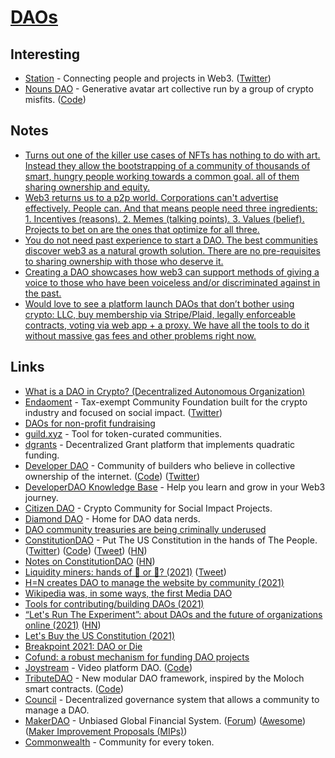 # [DAOs](https://en.wikipedia.org/wiki/Decentralized_autonomous_organization)

## Interesting

- [Station](https://www.station.express/) - Connecting people and projects in Web3. ([Twitter](https://twitter.com/0xStation))
- [Nouns DAO](https://nouns.wtf/) - Generative avatar art collective run by a group of crypto misfits. ([Code](https://github.com/nounsDAO/nouns-monorepo))

## Notes

- [Turns out one of the killer use cases of NFTs has nothing to do with art. Instead they allow the bootstrapping of a community of thousands of smart, hungry people working towards a common goal. all of them sharing ownership and equity.](https://twitter.com/dabit3/status/1459546438531264514)
- [Web3 returns us to a p2p world. Corporations can't advertise effectively. People can. And that means people need three ingredients: 1. Incentives (reasons). 2. Memes (talking points). 3. Values (belief). Projects to bet on are the ones that optimize for all three.](https://twitter.com/divine_economy/status/1459638301967716360)
- [You do not need past experience to start a DAO. The best communities discover web3 as a natural growth solution. There are no pre-requisites to sharing ownership with those who deserve it.](https://twitter.com/Cooopahtroopa/status/1459620316024557570)
- [Creating a DAO showcases how web3 can support methods of giving a voice to those who have been voiceless and/or discriminated against in the past.](https://twitter.com/WRLobkowicz/status/1461401594122182662)
- [Would love to see a platform launch DAOs that don’t bother using crypto: LLC, buy membership via Stripe/Plaid, legally enforceable contracts, voting via web app + a proxy. We have all the tools to do it without massive gas fees and other problems right now.](https://twitter.com/tylertringas/status/1463134973473570819)

## Links

- [What is a DAO in Crypto? (Decentralized Autonomous Organization)](https://www.youtube.com/watch?v=KHm0uUPqmVE)
- [Endaoment](http://endaoment.org/) - Tax-exempt Community Foundation built for the crypto industry and focused on social impact. ([Twitter](https://twitter.com/endaomentdotorg))
- [DAOs for non-profit fundraising](https://twitter.com/zoink/status/1457520821233078277)
- [guild.xyz](https://github.com/AgoraSpaceDAO/guild.xyz) - Tool for token-curated communities.
- [dgrants](https://github.com/dcgtc/dgrants) - Decentralized Grant platform that implements quadratic funding.
- [Developer DAO](https://www.developerdao.com/) - Community of builders who believe in collective ownership of the internet. ([Code](https://github.com/Developer-DAO/developerdao.com)) ([Twitter](https://twitter.com/developer_dao))
- [DeveloperDAO Knowledge Base](https://github.com/Developer-DAO/resources) - Help you learn and grow in your Web3 journey.
- [Citizen DAO](https://citizendao.com/) - Crypto Community for Social Impact Projects.
- [Diamond DAO](https://www.diamonddao.xyz/) - Home for DAO data nerds.
- [DAO community treasuries are being criminally underused](https://twitter.com/AntonioMJuliano/status/1458844848560087070)
- [ConstitutionDAO](https://www.constitutiondao.com/) - Put The US Constitution in the hands of The People. ([Twitter](https://twitter.com/ConstitutionDAO)) ([Code](https://github.com/Constitution-DAO/contracts)) ([Tweet](https://twitter.com/nateliason/status/1461002096279535617)) ([HN](https://news.ycombinator.com/item?id=29258195))
- [Notes on ConstitutionDAO](https://every.to/divinations/notes-on-constitutiondao) ([HN](https://news.ycombinator.com/item?id=29273425))
- [Liquidity miners: hands of 💎 or 🧻? (2021)](https://mirror.xyz/0x7B542178633f16940a131F8F6d670ffdbBe6b2Ab/HoTLzeiTUBn7c-uZoVcZ6PO9AlGrVQI_4WYDSeJFTiA) ([Tweet](https://twitter.com/alex_kroeger/status/1460053068460924930))
- [H=N creates DAO to manage the website by community (2021)](https://twitter.com/jongold/status/1459991195128504320)
- [Wikipedia was, in some ways, the first Media DAO](https://twitter.com/chaserchapman/status/1459281794302451715)
- [Tools for contributing/building DAOs (2021)](https://twitter.com/alexdphan/status/1459219461852991488)
- [“Let's Run The Experiment”: about DAOs and the future of organizations online (2021)](https://adjacentpossible.substack.com/p/lets-run-the-experiment-a-conversation) ([HN](https://news.ycombinator.com/item?id=29229834))
- [Let's Buy the US Constitution (2021)](https://www.notboring.co/p/lets-buy-the-us-constitution)
- [Breakpoint 2021: DAO or Die](https://www.youtube.com/watch?v=EQs1okZjO54)
- [Cofund: a robust mechanism for funding DAO projects](https://github.com/dcrapis/cofund/blob/main/paper.md)
- [Joystream](https://www.joystream.org/) - Video platform DAO. ([Code](https://github.com/Joystream/joystream))
- [TributeDAO](https://tributedao.com/) - New modular DAO framework, inspired by the Moloch smart contracts. ([Code](https://github.com/openlawteam/tribute-contracts))
- [Council](https://github.com/element-fi/council) - Decentralized governance system that allows a community to manage a DAO.
- [MakerDAO](https://makerdao.com/en/) - Unbiased Global Financial System. ([Forum](https://forum.makerdao.com/)) ([Awesome](https://github.com/makerdao/awesome-makerdao)) ([Maker Improvement Proposals (MIPs)](https://github.com/makerdao/mips))
- [Commonwealth](https://commonwealth.im/) - Community for every token.
